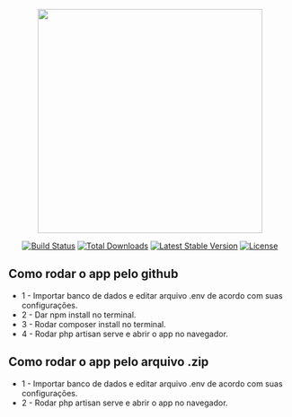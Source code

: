 <p align="center"><a href="https://laravel.com" target="_blank"><img src="https://raw.githubusercontent.com/laravel/art/master/logo-lockup/5%20SVG/2%20CMYK/1%20Full%20Color/laravel-logolockup-cmyk-red.svg" width="400"></a></p>

<p align="center">
<a href="https://travis-ci.org/laravel/framework"><img src="https://travis-ci.org/laravel/framework.svg" alt="Build Status"></a>
<a href="https://packagist.org/packages/laravel/framework"><img src="https://img.shields.io/packagist/dt/laravel/framework" alt="Total Downloads"></a>
<a href="https://packagist.org/packages/laravel/framework"><img src="https://img.shields.io/packagist/v/laravel/framework" alt="Latest Stable Version"></a>
<a href="https://packagist.org/packages/laravel/framework"><img src="https://img.shields.io/packagist/l/laravel/framework" alt="License"></a>
</p>

## Como rodar o app pelo github

-   1 - Importar banco de dados e editar arquivo .env de acordo com suas configurações.
-   2 - Dar npm install no terminal.
-   3 - Rodar composer install no terminal.
-   4 - Rodar php artisan serve e abrir o app no navegador.

## Como rodar o app pelo arquivo .zip

-   1 - Importar banco de dados e editar arquivo .env de acordo com suas configurações.
-   2 - Rodar php artisan serve e abrir o app no navegador.
